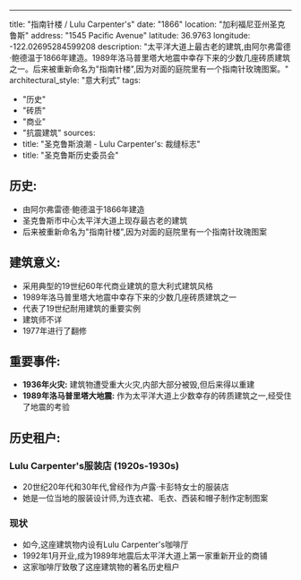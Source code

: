 ---
title: "指南针楼 / Lulu Carpenter's"
date: "1866"
location: "加利福尼亚州圣克鲁斯"
address: "1545 Pacific Avenue"
latitude: 36.9763
longitude: -122.02695284599208
description: "太平洋大道上最古老的建筑,由阿尔弗雷德·鲍德温于1866年建造。1989年洛马普里塔大地震中幸存下来的少数几座砖质建筑之一。后来被重新命名为"指南针楼",因为对面的庭院里有一个指南针玫瑰图案。"
architectural_style: "意大利式"
tags:
  - "历史"
  - "砖质"
  - "商业"
  - "抗震建筑"
sources:
  - title: "圣克鲁斯浪潮 - Lulu Carpenter's: 裁缝标志"
  - title: "圣克鲁斯历史委员会"

## **历史:**

- 由阿尔弗雷德·鲍德温于1866年建造
- 圣克鲁斯市中心太平洋大道上现存最古老的建筑
- 后来被重新命名为"指南针楼",因为对面的庭院里有一个指南针玫瑰图案

## **建筑意义:**

- 采用典型的19世纪60年代商业建筑的意大利式建筑风格
- 1989年洛马普里塔大地震中幸存下来的少数几座砖质建筑之一
- 代表了19世纪耐用建筑的重要实例
- 建筑师不详
- 1977年进行了翻修

## **重要事件:**

- **1936年火灾:** 建筑物遭受重大火灾,内部大部分被毁,但后来得以重建
- **1989年洛马普里塔大地震:** 作为太平洋大道上少数幸存的砖质建筑之一,经受住了地震的考验

## **历史租户:**

### Lulu Carpenter's服装店 (1920s-1930s)

- 20世纪20年代和30年代,曾经作为卢露·卡彭特女士的服装店
- 她是一位当地的服装设计师,为连衣裙、毛衣、西装和帽子制作定制图案

### 现状

- 如今,这座建筑物内设有Lulu Carpenter's咖啡厅
- 1992年1月开业,成为1989年地震后太平洋大道上第一家重新开业的商铺
- 这家咖啡厅致敬了这座建筑物的著名历史租户